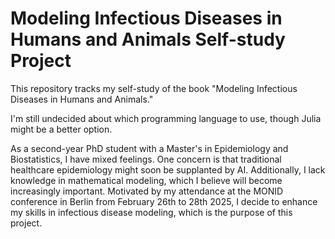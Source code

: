 # Modeling Infectious Diseases in Humans and Animals Self-study Project
This repository tracks my self-study of the book "Modeling Infectious Diseases in Humans and Animals." 

I'm still undecided about which programming language to use, though Julia might be a better option.

As a second-year PhD student with a Master's in Epidemiology and Biostatistics, I have mixed feelings. One concern is that traditional healthcare epidemiology might soon be supplanted by AI. Additionally, I lack knowledge in mathematical modeling, which I believe will become increasingly important. Motivated by my attendance at the MONID conference in Berlin from February 26th to 28th 2025, I decide to enhance my skills in infectious disease modeling, which is the purpose of this project.
